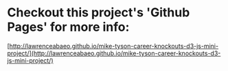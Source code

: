 # Checkout this project's 'Github Pages' for more info:

[http://lawrenceabaeo.github.io/mike-tyson-career-knockouts-d3-js-mini-project/](http://lawrenceabaeo.github.io/mike-tyson-career-knockouts-d3-js-mini-project/)
